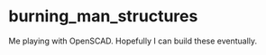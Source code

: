 burning_man_structures
======================

Me playing with OpenSCAD. Hopefully I can build these eventually.
